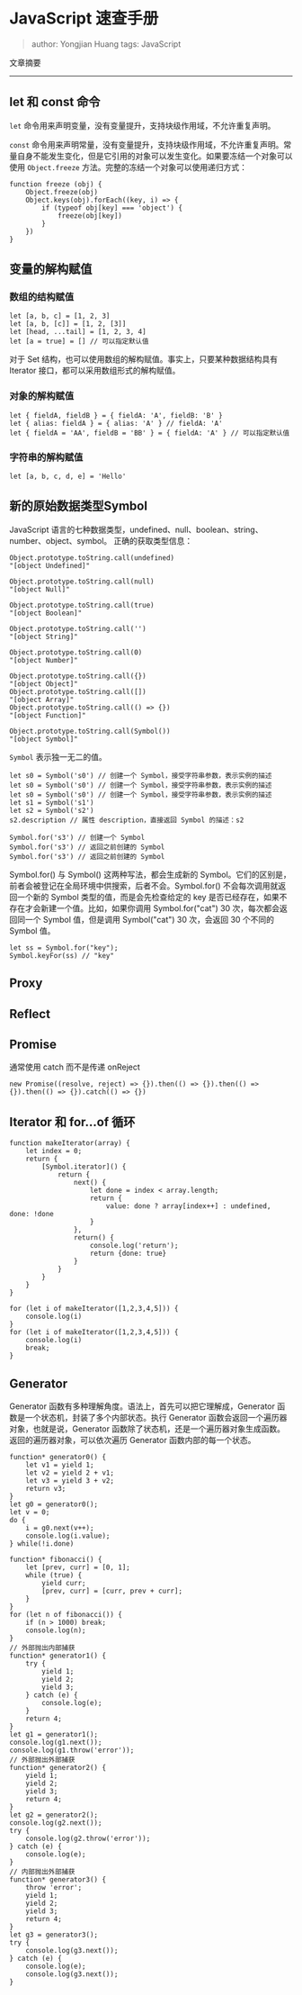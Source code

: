 # Java​Script 速查手册
> author: Yongjian Huang
> tags: Java​Script

文章摘要
**********
## let 和 const 命令
`let` 命令用来声明变量，没有变量提升，支持块级作用域，不允许重复声明。

`const` 命令用来声明常量，没有变量提升，支持块级作用域，不允许重复声明。常量自身不能发生变化，但是它引用的对象可以发生变化。如果要冻结一个对象可以使用 `Object.freeze` 方法。完整的冻结一个对象可以使用递归方式：
```
function freeze (obj) {
    Object.freeze(obj)
    Object.keys(obj).forEach((key, i) => {
        if (typeof obj[key] === 'object') {
            freeze(obj[key])
        }
    })
}
```
## 变量的解构赋值
### 数组的结构赋值
```
let [a, b, c] = [1, 2, 3]
let [a, b, [c]] = [1, 2, [3]]
let [head, ...tail] = [1, 2, 3, 4]
let [a = true] = [] // 可以指定默认值
```
对于 Set 结构，也可以使用数组的解构赋值。事实上，只要某种数据结构具有 Iterator 接口，都可以采用数组形式的解构赋值。
### 对象的解构赋值
```
let { fieldA, fieldB } = { fieldA: 'A', fieldB: 'B' }
let { alias: fieldA } = { alias: 'A' } // fieldA: 'A'
let { fieldA = 'AA', fieldB = 'BB' } = { fieldA: 'A' } // 可以指定默认值
```
### 字符串的解构赋值
```
let [a, b, c, d, e] = 'Hello'
```
## 新的原始数据类型Symbol
JavaScript 语言的七种数据类型，undefined、null、boolean、string、number、object、symbol。
正确的获取类型信息：
```
Object.prototype.toString.call(undefined)
"[object Undefined]"

Object.prototype.toString.call(null)
"[object Null]"

Object.prototype.toString.call(true)
"[object Boolean]"

Object.prototype.toString.call('')
"[object String]"

Object.prototype.toString.call(0)
"[object Number]"

Object.prototype.toString.call({})
"[object Object]"
Object.prototype.toString.call([])
"[object Array]"
Object.prototype.toString.call(() => {})
"[object Function]"

Object.prototype.toString.call(Symbol())
"[object Symbol]"
```
`Symbol` 表示独一无二的值。
```
let s0 = Symbol('s0') // 创建一个 Symbol，接受字符串参数，表示实例的描述
let s0 = Symbol('s0') // 创建一个 Symbol，接受字符串参数，表示实例的描述
let s0 = Symbol('s0') // 创建一个 Symbol，接受字符串参数，表示实例的描述
let s1 = Symbol('s1')
let s2 = Symbol('s2')
s2.description // 属性 description，直接返回 Symbol 的描述：s2

Symbol.for('s3') // 创建一个 Symbol
Symbol.for('s3') // 返回之前创建的 Symbol
Symbol.for('s3') // 返回之前创建的 Symbol
```
Symbol.for() 与 Symbol() 这两种写法，都会生成新的 Symbol。它们的区别是，前者会被登记在全局环境中供搜索，后者不会。Symbol.for() 不会每次调用就返回一个新的 Symbol 类型的值，而是会先检查给定的 key 是否已经存在，如果不存在才会新建一个值。比如，如果你调用 Symbol.for("cat") 30 次，每次都会返回同一个 Symbol 值，但是调用 Symbol("cat") 30 次，会返回 30 个不同的 Symbol 值。
```
let ss = Symbol.for("key");
Symbol.keyFor(ss) // "key"
```
## Proxy
## Reflect
## Promise
通常使用 catch 而不是传递 onReject
```
new Promise((resolve, reject) => {}).then(() => {}).then(() => {}).then(() => {}).catch(() => {})
```
## Iterator 和 for...of 循环
```
function makeIterator(array) {
    let index = 0;
    return {
        [Symbol.iterator]() {
            return {
                next() {
                    let done = index < array.length;
                    return {
                        value: done ? array[index++] : undefined, done: !done
                    }
                },
                return() {
                    console.log('return');
                    return {done: true}
                }
            }
        }
    }
}

for (let i of makeIterator([1,2,3,4,5])) {
    console.log(i)
}
for (let i of makeIterator([1,2,3,4,5])) {
    console.log(i)
    break;
}
```
## Generator
Generator 函数有多种理解角度。语法上，首先可以把它理解成，Generator 函数是一个状态机，封装了多个内部状态。执行 Generator 函数会返回一个遍历器对象，也就是说，Generator 函数除了状态机，还是一个遍历器对象生成函数。返回的遍历器对象，可以依次遍历 Generator 函数内部的每一个状态。
```
function* generator0() {
    let v1 = yield 1;
    let v2 = yield 2 + v1;
    let v3 = yield 3 + v2;
    return v3;
}
let g0 = generator0();
let v = 0;
do {
    i = g0.next(v++);
    console.log(i.value);
} while(!i.done)

function* fibonacci() {
    let [prev, curr] = [0, 1];
    while (true) {
        yield curr;
        [prev, curr] = [curr, prev + curr];
    }
}
for (let n of fibonacci()) {
    if (n > 1000) break;
    console.log(n);
}
// 外部抛出内部捕获
function* generator1() {
    try {
        yield 1;
        yield 2;
        yield 3;
    } catch (e) {
        console.log(e);
    }
    return 4;
}
let g1 = generator1();
console.log(g1.next());
console.log(g1.throw('error'));
// 外部抛出外部捕获
function* generator2() {
    yield 1;
    yield 2;
    yield 3;
    return 4;
}
let g2 = generator2();
console.log(g2.next());
try {
    console.log(g2.throw('error'));
} catch (e) {
    console.log(e);
}
// 内部抛出外部捕获
function* generator3() {
    throw 'error';
    yield 1;
    yield 2;
    yield 3;
    return 4;
}
let g3 = generator3();
try {
    console.log(g3.next());
} catch (e) {
    console.log(e);
    console.log(g3.next());
}
```
